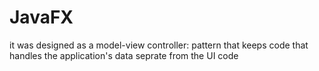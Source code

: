 # JavaFX

it was designed as a model-view controller: pattern that keeps code that handles the application's data seprate from the UI code

